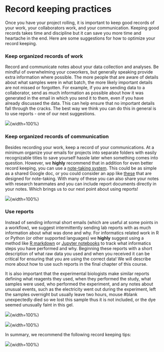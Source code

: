 # Record keeping practices

Once you have your project rolling, it is important to keep good records of your work, your collaborators work, and your communication. Keeping good records takes time and discipline but it can save you more time and heartache in the end. Here are some suggestions for how to optimize your record keeping.

### **Keep organized records of work**

Record and communicate notes about your data collection and analyses. Be mindful of overwhelming your coworkers, but generally speaking provide extra information where possible. The more people that are aware of details about what samples were in what batch, the more likely important details are not missed or forgotten. For example, if you are sending data to a collaborator, send as much information as possible about how it was generated in the email in which you send it to them, even if you have already discussed the data. This can help ensure that no important details fall through the cracks. The best way we think you can do this in general is to use reports - one of our next suggestions.


![](10-record-keeping_files/figure-docx//1OU5qeRgN_fojGbcyu2qEdwlcKpDO6BveWtYW_u1Hqd4_gcee686a31e_0_596.png){width=100%}

### **Keep organized records of communication**

Besides recording your work, keep a record of your communications. At a minimum organize your emails for projects into separate folders with easily recognizable titles to save yourself hassle later when something comes into question. However, we **highly** recommend that in addition for even better record keeping, you can use a [note-taking system](https://zapier.com/blog/best-note-taking-apps/). This could be as simple as a shared Google doc, or you could consider an app like [these](https://collegeinfogeek.com/best-note-taking-apps/) that are designed for note-taking.  With many of these you can also share your notes with research teammates and you can include report documents directly in your notes. Which brings us to our next point about using reports!


![](10-record-keeping_files/figure-docx//1OU5qeRgN_fojGbcyu2qEdwlcKpDO6BveWtYW_u1Hqd4_gcee686a31e_0_622.png){width=100%}

### **Use reports**

Instead of sending informal short emails (which are useful at some points in a workflow), we suggest intermittently sending lab reports with as much information about what was done and why. For informatics related work in R or Python (or other supported languages) we **highly** suggest using a method like [R markdown](https://rmarkdown.rstudio.com/lesson-10.html) or [Jupyter notebooks](https://jupyter.org/) to track what informatics steps you have performed and why. Beginning these reports with a short description of what raw data you used and when you received it can be critical for ensuring that you are using the correct data! We will describe more about how to use such reports in the final chapter of this course.

It is also important that the experimental biologists make similar reports defining what reagents they used, when they performed the study, what samples were used, who performed the experiment, and any notes about unusual events, such as the electricity went out during the experiment, left the samples overnight but usually leave two hours, mouse #blank unexpectedly died so we lost this sample thus it is not included, or the dye seemed unusually faint in this gel.  


![](10-record-keeping_files/figure-docx//1OU5qeRgN_fojGbcyu2qEdwlcKpDO6BveWtYW_u1Hqd4_gcf28d80132_0_305.png){width=100%}



![](10-record-keeping_files/figure-docx//1OU5qeRgN_fojGbcyu2qEdwlcKpDO6BveWtYW_u1Hqd4_gcf28d80132_0_360.png){width=100%}

In summary, we recommend the following record keeping tips:


![](10-record-keeping_files/figure-docx//1OU5qeRgN_fojGbcyu2qEdwlcKpDO6BveWtYW_u1Hqd4_gcd0b5dd2d8_1_40.png){width=100%}

